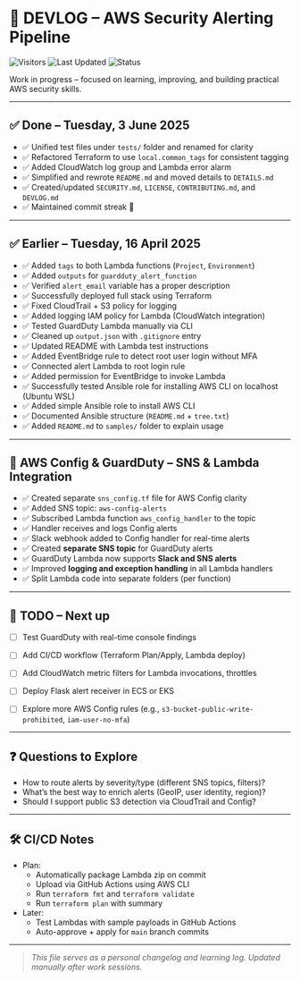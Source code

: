 # 📓 DEVLOG – AWS Security Alerting Pipeline
![Visitors](https://visitor-badge.laobi.icu/badge?page_id=cloudcr0w.security-alerting-pipeline)
![Last Updated](https://img.shields.io/badge/updated-June%202025-blue)
![Status](https://img.shields.io/badge/project-learning-informational)

Work in progress – focused on learning, improving, and building practical AWS security skills.

---

## ✅ Done – Tuesday, 3 June 2025

- ✅ Unified test files under `tests/` folder and renamed for clarity
- ✅ Refactored Terraform to use `local.common_tags` for consistent tagging
- ✅ Added CloudWatch log group and Lambda error alarm
- ✅ Simplified and rewrote `README.md` and moved details to `DETAILS.md`
- ✅ Created/updated `SECURITY.md`, `LICENSE`, `CONTRIBUTING.md`, and `DEVLOG.md`
- ✅ Maintained commit streak 💪

---

## ✅ Earlier – Tuesday, 16 April 2025

- ✅ Added `tags` to both Lambda functions (`Project`, `Environment`)
- ✅ Added `outputs` for `guardduty_alert_function`
- ✅ Verified `alert_email` variable has a proper description
- ✅ Successfully deployed full stack using Terraform
- ✅ Fixed CloudTrail + S3 policy for logging
- ✅ Added logging IAM policy for Lambda (CloudWatch integration)
- ✅ Tested GuardDuty Lambda manually via CLI
- ✅ Cleaned up `output.json` with `.gitignore` entry
- ✅ Updated README with Lambda test instructions
- ✅ Added EventBridge rule to detect root user login without MFA
- ✅ Connected alert Lambda to root login rule
- ✅ Added permission for EventBridge to invoke Lambda
- ✅ Successfully tested Ansible role for installing AWS CLI on localhost (Ubuntu WSL)
- ✅ Added simple Ansible role to install AWS CLI
- ✅ Documented Ansible structure (`README.md` + `tree.txt`)
- ✅ Added `README.md` to `samples/` folder to explain usage

---

## 🔔 AWS Config & GuardDuty – SNS & Lambda Integration

- ✅ Created separate `sns_config.tf` file for AWS Config clarity
- ✅ Added SNS topic: `aws-config-alerts`
- ✅ Subscribed Lambda function `aws_config_handler` to the topic
- ✅ Handler receives and logs Config alerts
- ✅ Slack webhook added to Config handler for real-time alerts
- ✅ Created **separate SNS topic** for GuardDuty alerts
- ✅ GuardDuty Lambda now supports **Slack and SNS alerts**
- ✅ Improved **logging and exception handling** in all Lambda handlers
- ✅ Split Lambda code into separate folders (per function)
---

## 📌 TODO – Next up

- [ ] Test GuardDuty with real-time console findings
- [ ] Add CI/CD workflow (Terraform Plan/Apply, Lambda deploy)
- [ ] Add CloudWatch metric filters for Lambda invocations, throttles
- [ ] Deploy Flask alert receiver in ECS or EKS
- [ ] Explore more AWS Config rules (e.g., `s3-bucket-public-write-prohibited`, `iam-user-no-mfa`)


---

## ❓ Questions to Explore

- How to route alerts by severity/type (different SNS topics, filters)?
- What’s the best way to enrich alerts (GeoIP, user identity, region)?
- Should I support public S3 detection via CloudTrail and Config?

---

## 🛠️ CI/CD Notes

- Plan:
  - Automatically package Lambda zip on commit
  - Upload via GitHub Actions using AWS CLI
  - Run `terraform fmt` and `terraform validate`
  - Run `terraform plan` with summary
- Later:
  - Test Lambdas with sample payloads in GitHub Actions
  - Auto-approve + apply for `main` branch commits

---

> _This file serves as a personal changelog and learning log. Updated manually after work sessions._
